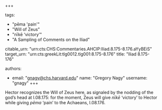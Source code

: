 +++

tags:
- "pēma &#39;pain&#39;"
- "Will of Zeus"
- "nīkē ‘victory’"
- "A Sampling of Comments on the Iliad"

citable_urn: "urn:cts:CHS:Commentaries.AHCIP:Iliad.8.175-8.176.aYyBEiS"
target_urn: "urn:cts:greekLit:tlg0012.tlg001:8.175-8.176"
title: "Iliad 8.175-176"

authors:
- email: "gnagy@chs.harvard.edu"
  name: "Gregory Nagy"
  username: "gnagy"
+++

<p>Hector recognizes the Will of Zeus here, as signaled by the nodding of the god’s head at I.08.175: for the moment, Zeus will give <em>nīkē</em> ‘victory’ to Hector while giving <em>pēma</em> ‘pain’ to the Achaeans, Ι.08.176.  </p>